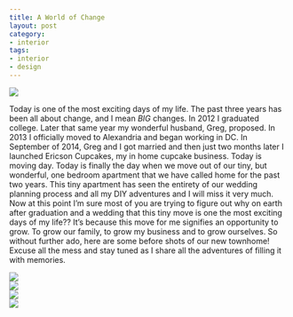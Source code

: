 ```yaml
---
title: A World of Change
layout: post
category: 
- interior
tags:
- interior
- design
---
```


<img src="{{site.baseurl}}/img/townhome move in/a-world-of-change.jpg" class="imageCenter" style="max-width:80%">

Today is one of the most exciting days of my life. The past three years has been all about change, and I mean *BIG* changes. In 2012 I graduated college. Later that same year my wonderful husband, Greg, proposed. In 2013 I officially moved to Alexandria and began working in DC. In September of 2014, Greg and I got married and then just two months later I launched Ericson Cupcakes, my in home cupcake business. Today is moving day. Today is finally the day when we move out of our tiny, but wonderful, one bedroom apartment that we have called home for the past two years. This tiny apartment has seen the entirety of our wedding planning process and all my DIY adventures and I will miss it very much. Now at this point I’m sure most of you are trying to figure out why on earth after graduation and a wedding that this tiny move is one the most exciting days of my life?? It’s because this move for me signifies an opportunity to grow. To grow our family, to grow my business and to grow ourselves. So without further ado, here are some before shots of our new townhome! Excuse all the mess and stay tuned as I share all the adventures of filling it with memories.

<div class="row">
	<div class="col-md-6">
		<img src="{{site.baseurl}}/img/townhome move in/dining.jpg" style="max-width:100%">
	</div>
	<div class="col-md-6">
		<img src="{{site.baseurl}}/img/townhome move in/living.jpg" style="max-width:100%"> 
	</div>
</div>


<div class="row">
	<div class="col-md-6">
		<img src="{{site.baseurl}}/img/townhome move in/office.jpg" style="max-width:100%">
	</div>
	<div class="col-md-6">
		<img src="{{site.baseurl}}/img/townhome move in/bedroom.jpg" style="max-width:100%">
	</div>
</div>
